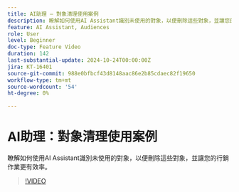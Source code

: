 ```yaml
---
title: AI助理 — 對象清理使用案例
description: 瞭解如何使用AI Assistant識別未使用的對象，以便刪除這些對象，並讓您的行銷作業更有效率。
feature: AI Assistant, Audiences
role: User
level: Beginner
doc-type: Feature Video
duration: 142
last-substantial-update: 2024-10-24T00:00:00Z
jira: KT-16401
source-git-commit: 988e0bfbcf43d8148aac86e2b85cdaec82f19650
workflow-type: tm+mt
source-wordcount: '54'
ht-degree: 0%

---
```



# AI助理：對象清理使用案例

瞭解如何使用AI Assistant識別未使用的對象，以便刪除這些對象，並讓您的行銷作業更有效率。

>[!VIDEO](https://video.tv.adobe.com/v/3435532/?learn=on)

